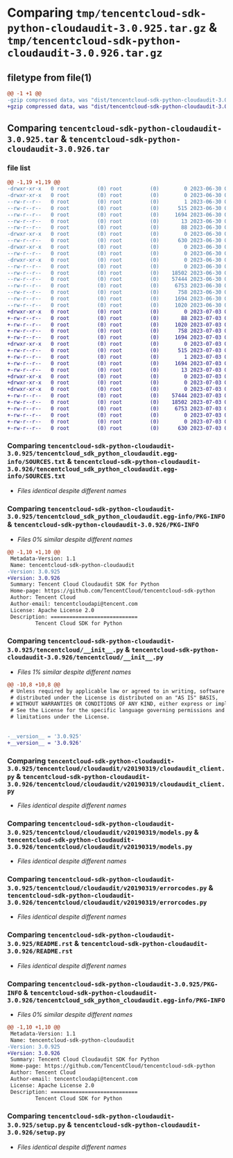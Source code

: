 # Comparing `tmp/tencentcloud-sdk-python-cloudaudit-3.0.925.tar.gz` & `tmp/tencentcloud-sdk-python-cloudaudit-3.0.926.tar.gz`

## filetype from file(1)

```diff
@@ -1 +1 @@
-gzip compressed data, was "dist/tencentcloud-sdk-python-cloudaudit-3.0.925.tar", last modified: Fri Jun 30 02:03:44 2023, max compression
+gzip compressed data, was "dist/tencentcloud-sdk-python-cloudaudit-3.0.926.tar", last modified: Mon Jul  3 00:22:34 2023, max compression
```

## Comparing `tencentcloud-sdk-python-cloudaudit-3.0.925.tar` & `tencentcloud-sdk-python-cloudaudit-3.0.926.tar`

### file list

```diff
@@ -1,19 +1,19 @@
-drwxr-xr-x   0 root         (0) root         (0)        0 2023-06-30 02:03:44.000000 tencentcloud-sdk-python-cloudaudit-3.0.925/
-drwxr-xr-x   0 root         (0) root         (0)        0 2023-06-30 02:03:44.000000 tencentcloud-sdk-python-cloudaudit-3.0.925/tencentcloud_sdk_python_cloudaudit.egg-info/
--rw-r--r--   0 root         (0) root         (0)        1 2023-06-30 02:03:44.000000 tencentcloud-sdk-python-cloudaudit-3.0.925/tencentcloud_sdk_python_cloudaudit.egg-info/dependency_links.txt
--rw-r--r--   0 root         (0) root         (0)      515 2023-06-30 02:03:44.000000 tencentcloud-sdk-python-cloudaudit-3.0.925/tencentcloud_sdk_python_cloudaudit.egg-info/SOURCES.txt
--rw-r--r--   0 root         (0) root         (0)     1694 2023-06-30 02:03:44.000000 tencentcloud-sdk-python-cloudaudit-3.0.925/tencentcloud_sdk_python_cloudaudit.egg-info/PKG-INFO
--rw-r--r--   0 root         (0) root         (0)       13 2023-06-30 02:03:44.000000 tencentcloud-sdk-python-cloudaudit-3.0.925/tencentcloud_sdk_python_cloudaudit.egg-info/top_level.txt
--rw-r--r--   0 root         (0) root         (0)       88 2023-06-30 02:03:44.000000 tencentcloud-sdk-python-cloudaudit-3.0.925/setup.cfg
-drwxr-xr-x   0 root         (0) root         (0)        0 2023-06-30 02:03:44.000000 tencentcloud-sdk-python-cloudaudit-3.0.925/tencentcloud/
--rw-r--r--   0 root         (0) root         (0)      630 2023-06-30 02:03:44.000000 tencentcloud-sdk-python-cloudaudit-3.0.925/tencentcloud/__init__.py
-drwxr-xr-x   0 root         (0) root         (0)        0 2023-06-30 02:03:44.000000 tencentcloud-sdk-python-cloudaudit-3.0.925/tencentcloud/cloudaudit/
--rw-r--r--   0 root         (0) root         (0)        0 2023-06-30 02:03:44.000000 tencentcloud-sdk-python-cloudaudit-3.0.925/tencentcloud/cloudaudit/__init__.py
-drwxr-xr-x   0 root         (0) root         (0)        0 2023-06-30 02:03:44.000000 tencentcloud-sdk-python-cloudaudit-3.0.925/tencentcloud/cloudaudit/v20190319/
--rw-r--r--   0 root         (0) root         (0)        0 2023-06-30 02:03:44.000000 tencentcloud-sdk-python-cloudaudit-3.0.925/tencentcloud/cloudaudit/v20190319/__init__.py
--rw-r--r--   0 root         (0) root         (0)    18502 2023-06-30 02:03:44.000000 tencentcloud-sdk-python-cloudaudit-3.0.925/tencentcloud/cloudaudit/v20190319/cloudaudit_client.py
--rw-r--r--   0 root         (0) root         (0)    57444 2023-06-30 02:03:44.000000 tencentcloud-sdk-python-cloudaudit-3.0.925/tencentcloud/cloudaudit/v20190319/models.py
--rw-r--r--   0 root         (0) root         (0)     6753 2023-06-30 02:03:44.000000 tencentcloud-sdk-python-cloudaudit-3.0.925/tencentcloud/cloudaudit/v20190319/errorcodes.py
--rw-r--r--   0 root         (0) root         (0)      758 2023-06-30 02:03:44.000000 tencentcloud-sdk-python-cloudaudit-3.0.925/README.rst
--rw-r--r--   0 root         (0) root         (0)     1694 2023-06-30 02:03:44.000000 tencentcloud-sdk-python-cloudaudit-3.0.925/PKG-INFO
--rw-r--r--   0 root         (0) root         (0)     1020 2023-06-30 02:03:44.000000 tencentcloud-sdk-python-cloudaudit-3.0.925/setup.py
+drwxr-xr-x   0 root         (0) root         (0)        0 2023-07-03 00:22:34.000000 tencentcloud-sdk-python-cloudaudit-3.0.926/
+-rw-r--r--   0 root         (0) root         (0)       88 2023-07-03 00:22:34.000000 tencentcloud-sdk-python-cloudaudit-3.0.926/setup.cfg
+-rw-r--r--   0 root         (0) root         (0)     1020 2023-07-03 00:22:34.000000 tencentcloud-sdk-python-cloudaudit-3.0.926/setup.py
+-rw-r--r--   0 root         (0) root         (0)      758 2023-07-03 00:22:34.000000 tencentcloud-sdk-python-cloudaudit-3.0.926/README.rst
+-rw-r--r--   0 root         (0) root         (0)     1694 2023-07-03 00:22:34.000000 tencentcloud-sdk-python-cloudaudit-3.0.926/PKG-INFO
+drwxr-xr-x   0 root         (0) root         (0)        0 2023-07-03 00:22:34.000000 tencentcloud-sdk-python-cloudaudit-3.0.926/tencentcloud_sdk_python_cloudaudit.egg-info/
+-rw-r--r--   0 root         (0) root         (0)      515 2023-07-03 00:22:34.000000 tencentcloud-sdk-python-cloudaudit-3.0.926/tencentcloud_sdk_python_cloudaudit.egg-info/SOURCES.txt
+-rw-r--r--   0 root         (0) root         (0)        1 2023-07-03 00:22:34.000000 tencentcloud-sdk-python-cloudaudit-3.0.926/tencentcloud_sdk_python_cloudaudit.egg-info/dependency_links.txt
+-rw-r--r--   0 root         (0) root         (0)     1694 2023-07-03 00:22:34.000000 tencentcloud-sdk-python-cloudaudit-3.0.926/tencentcloud_sdk_python_cloudaudit.egg-info/PKG-INFO
+-rw-r--r--   0 root         (0) root         (0)       13 2023-07-03 00:22:34.000000 tencentcloud-sdk-python-cloudaudit-3.0.926/tencentcloud_sdk_python_cloudaudit.egg-info/top_level.txt
+drwxr-xr-x   0 root         (0) root         (0)        0 2023-07-03 00:22:34.000000 tencentcloud-sdk-python-cloudaudit-3.0.926/tencentcloud/
+drwxr-xr-x   0 root         (0) root         (0)        0 2023-07-03 00:22:34.000000 tencentcloud-sdk-python-cloudaudit-3.0.926/tencentcloud/cloudaudit/
+drwxr-xr-x   0 root         (0) root         (0)        0 2023-07-03 00:22:34.000000 tencentcloud-sdk-python-cloudaudit-3.0.926/tencentcloud/cloudaudit/v20190319/
+-rw-r--r--   0 root         (0) root         (0)    57444 2023-07-03 00:22:34.000000 tencentcloud-sdk-python-cloudaudit-3.0.926/tencentcloud/cloudaudit/v20190319/models.py
+-rw-r--r--   0 root         (0) root         (0)    18502 2023-07-03 00:22:34.000000 tencentcloud-sdk-python-cloudaudit-3.0.926/tencentcloud/cloudaudit/v20190319/cloudaudit_client.py
+-rw-r--r--   0 root         (0) root         (0)     6753 2023-07-03 00:22:34.000000 tencentcloud-sdk-python-cloudaudit-3.0.926/tencentcloud/cloudaudit/v20190319/errorcodes.py
+-rw-r--r--   0 root         (0) root         (0)        0 2023-07-03 00:22:34.000000 tencentcloud-sdk-python-cloudaudit-3.0.926/tencentcloud/cloudaudit/v20190319/__init__.py
+-rw-r--r--   0 root         (0) root         (0)        0 2023-07-03 00:22:34.000000 tencentcloud-sdk-python-cloudaudit-3.0.926/tencentcloud/cloudaudit/__init__.py
+-rw-r--r--   0 root         (0) root         (0)      630 2023-07-03 00:22:34.000000 tencentcloud-sdk-python-cloudaudit-3.0.926/tencentcloud/__init__.py
```

### Comparing `tencentcloud-sdk-python-cloudaudit-3.0.925/tencentcloud_sdk_python_cloudaudit.egg-info/SOURCES.txt` & `tencentcloud-sdk-python-cloudaudit-3.0.926/tencentcloud_sdk_python_cloudaudit.egg-info/SOURCES.txt`

 * *Files identical despite different names*

### Comparing `tencentcloud-sdk-python-cloudaudit-3.0.925/tencentcloud_sdk_python_cloudaudit.egg-info/PKG-INFO` & `tencentcloud-sdk-python-cloudaudit-3.0.926/PKG-INFO`

 * *Files 0% similar despite different names*

```diff
@@ -1,10 +1,10 @@
 Metadata-Version: 1.1
 Name: tencentcloud-sdk-python-cloudaudit
-Version: 3.0.925
+Version: 3.0.926
 Summary: Tencent Cloud Cloudaudit SDK for Python
 Home-page: https://github.com/TencentCloud/tencentcloud-sdk-python
 Author: Tencent Cloud
 Author-email: tencentcloudapi@tencent.com
 License: Apache License 2.0
 Description: ============================
         Tencent Cloud SDK for Python
```

### Comparing `tencentcloud-sdk-python-cloudaudit-3.0.925/tencentcloud/__init__.py` & `tencentcloud-sdk-python-cloudaudit-3.0.926/tencentcloud/__init__.py`

 * *Files 1% similar despite different names*

```diff
@@ -10,8 +10,8 @@
 # Unless required by applicable law or agreed to in writing, software
 # distributed under the License is distributed on an "AS IS" BASIS,
 # WITHOUT WARRANTIES OR CONDITIONS OF ANY KIND, either express or implied.
 # See the License for the specific language governing permissions and
 # limitations under the License.
 
 
-__version__ = '3.0.925'
+__version__ = '3.0.926'
```

### Comparing `tencentcloud-sdk-python-cloudaudit-3.0.925/tencentcloud/cloudaudit/v20190319/cloudaudit_client.py` & `tencentcloud-sdk-python-cloudaudit-3.0.926/tencentcloud/cloudaudit/v20190319/cloudaudit_client.py`

 * *Files identical despite different names*

### Comparing `tencentcloud-sdk-python-cloudaudit-3.0.925/tencentcloud/cloudaudit/v20190319/models.py` & `tencentcloud-sdk-python-cloudaudit-3.0.926/tencentcloud/cloudaudit/v20190319/models.py`

 * *Files identical despite different names*

### Comparing `tencentcloud-sdk-python-cloudaudit-3.0.925/tencentcloud/cloudaudit/v20190319/errorcodes.py` & `tencentcloud-sdk-python-cloudaudit-3.0.926/tencentcloud/cloudaudit/v20190319/errorcodes.py`

 * *Files identical despite different names*

### Comparing `tencentcloud-sdk-python-cloudaudit-3.0.925/README.rst` & `tencentcloud-sdk-python-cloudaudit-3.0.926/README.rst`

 * *Files identical despite different names*

### Comparing `tencentcloud-sdk-python-cloudaudit-3.0.925/PKG-INFO` & `tencentcloud-sdk-python-cloudaudit-3.0.926/tencentcloud_sdk_python_cloudaudit.egg-info/PKG-INFO`

 * *Files 0% similar despite different names*

```diff
@@ -1,10 +1,10 @@
 Metadata-Version: 1.1
 Name: tencentcloud-sdk-python-cloudaudit
-Version: 3.0.925
+Version: 3.0.926
 Summary: Tencent Cloud Cloudaudit SDK for Python
 Home-page: https://github.com/TencentCloud/tencentcloud-sdk-python
 Author: Tencent Cloud
 Author-email: tencentcloudapi@tencent.com
 License: Apache License 2.0
 Description: ============================
         Tencent Cloud SDK for Python
```

### Comparing `tencentcloud-sdk-python-cloudaudit-3.0.925/setup.py` & `tencentcloud-sdk-python-cloudaudit-3.0.926/setup.py`

 * *Files identical despite different names*

